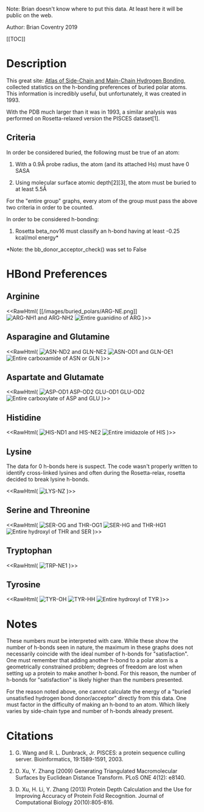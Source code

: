 Note: Brian doesn't know where to put this data. At least here it will be public on the web.

Author: Brian Coventry 2019

[[TOC]]

# Description
This great site: [Atlas of Side-Chain and Main-Chain Hydrogen Bonding](http://prowl.rockefeller.edu/aainfo/hbonds.html), collected statistics on the h-bonding preferences of buried polar atoms. This information is incredibly useful, but unfortunately, it was created in 1993.

With the PDB much larger than it was in 1993, a similar analysis was performed on Rosetta-relaxed version the PISCES dataset[1].

## Criteria 

In order be considered buried, the following must be true of an atom:

1. With a 0.9Å probe radius, the atom (and its attached Hs) must have 0 SASA

2. Using molecular surface atomic depth[2][3], the atom must be buried to at least 5.5Å

For the "entire group" graphs, every atom of the group must pass the above two criteria in order to be counted.

In order to be considered h-bonding:

1. Rosetta beta_nov16 must classify an h-bond having at least -0.25 kcal/mol energy*

\*Note: the bb_donor_acceptor_check() was set to False


# HBond Preferences

## Arginine

<<RawHtml(
[[/images/buried_polars/ARG-NE.png]]
<img src="images/buried_polars/ARG-N.png"  alt="ARG-NH1 and ARG-NH2">
<img src="images/buried_polars/G-ARG.png"  alt="Entire guanidino of ARG">
)>>

## Asparagine and Glutamine

<<RawHtml(
<img src="images/buried_polars/AMIDE-N.png"  alt="ASN-ND2 and GLN-NE2">
<img src="images/buried_polars/AMIDE-O.png"  alt="ASN-OD1 and GLN-OE1">
<img src="images/buried_polars/G-AMIDE.png"  alt="Entire carboxamide of ASN or GLN">
)>>

## Aspartate and Glutamate

<<RawHtml(
<img src="images/buried_polars/CARB-O.png"  alt="ASP-OD1 ASP-OD2 GLU-OD1 GLU-OD2">
<img src="images/buried_polars/G-CARB.png"  alt="Entire carboxylate of ASP and GLU">
)>>

## Histidine

<<RawHtml(
<img src="images/buried_polars/HIS-N.png"  alt="HIS-ND1 and HIS-NE2">
<img src="images/buried_polars/G-HIS.png"  alt="Entire imidazole of HIS">
)>>


## Lysine

The data for 0 h-bonds here is suspect. The code wasn't properly written to identify cross-linked lysines and often during the Rosetta-relax, rosetta decided to break lysine h-bonds.

<<RawHtml(
<img src="images/buried_polars/LYS-N.png"  alt="LYS-NZ">
)>>


## Serine and Threonine

<<RawHtml(
<img src="images/buried_polars/SER-O.png"  alt="SER-OG and THR-OG1">
<img src="images/buried_polars/SER-H.png"  alt="SER-HG and THR-HG1">
<img src="images/buried_polars/G-SER.png"  alt="Entire hydroxyl of THR and SER">
)>>


## Tryptophan

<<RawHtml(
<img src="images/buried_polars/TRP-N.png"  alt="TRP-NE1">
)>>


## Tyrosine

<<RawHtml(
<img src="images/buried_polars/TYR-O.png"  alt="TYR-OH">
<img src="images/buried_polars/TYR-H.png"  alt="TYR-HH">
<img src="images/buried_polars/G-TYR.png"  alt="Entire hydroxyl of TYR">
)>>


# Notes

These numbers must be interpreted with care. While these show the number of h-bonds seen in nature, the maximum in these graphs does not necessarily coincide with the ideal number of h-bonds for "satisfaction". One must remember that adding another h-bond to a polar atom is a geometrically constrained problem; degrees of freedom are lost when setting up a protein to make another h-bond. For this reason, the number of h-bonds for "satisfaction" is likely higher than the numbers presented.

For the reason noted above, one cannot calculate the energy of a "buried unsatisfied hydrogen bond donor/acceptor" directly from this data. One must factor in the difficulty of making an h-bond to an atom. Which likely varies by side-chain type and number of h-bonds already present.


# Citations 
1. G. Wang and R. L. Dunbrack, Jr. PISCES: a protein sequence culling server. Bioinformatics, 19:1589-1591, 2003. 

2. D. Xu, Y. Zhang (2009) Generating Triangulated Macromolecular Surfaces by Euclidean Distance Transform. PLoS ONE 4(12): e8140.

3. D. Xu, H. Li, Y. Zhang (2013) Protein Depth Calculation and the Use for Improving Accuracy of Protein Fold Recognition. Journal of Computational Biology 20(10):805-816.
